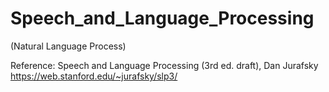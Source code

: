 # Speech_and_Language_Processing
(Natural Language Process)


Reference: 
Speech and Language Processing (3rd ed. draft), Dan Jurafsky
https://web.stanford.edu/~jurafsky/slp3/
